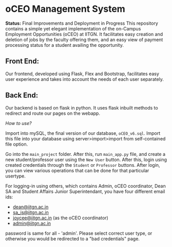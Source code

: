 # oCEO Management System
**Status:** Final Improvements and Deployment in Progress
This repository contains a simple yet elegant implementation of the on-Campus Employment Opportunities (oCEO) at IITGN. It facilitates easy creation and deletion of jobs by the faculty offering them, and an easy view of payment processing status for a student availing the opportunity.

## Front End:
Our frontend, developed using Flask, Flex and Bootstrap, facilitates easy user experience and takes into account the needs of each user separately. 


## Back End:
Our backend is based on flask in python. It uses flask inbuilt methods to redirect and route our pages on the webapp.

*How to use?* 

Import into mySQL, the final version of our database, ```oCEO_v6.sql```. Import this file into your database using server>import>import from self-contained file option.

Go into the ```main_project``` folder. After this, run ```main_app.py``` file, and create a new student/professor user using the ```New User``` button. After this, login using created credentials through the ```Student``` or ```Professor``` buttons. After login, you can view various operations that can be done for that particular usertype.

For logging-in using others, which contains Admin, oCEO coordinator, Dean SA and Student Affairs Junior Superintendant, you have four different email ids:

- dean@iitgn.ac.in
- sa_js@iitgn.ac.in
- joycee@iitgn.ac.in (as the oCEO coordinator)
- admin@iitgn.ac.in

password is same for all - 'admin'. Please select correct user type, or otherwise you would be redirected to a "bad credentials" page.
